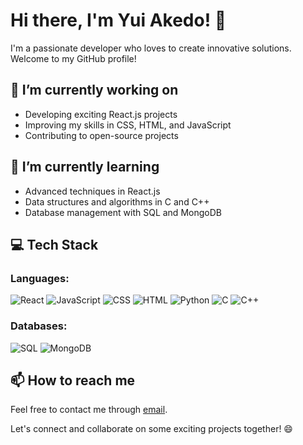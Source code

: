 # Hi there, I'm Yui Akedo! 👋

I'm a passionate developer who loves to create innovative solutions. Welcome to my GitHub profile!

## 🔭 I’m currently working on

- Developing exciting React.js projects
- Improving my skills in CSS, HTML, and JavaScript
- Contributing to open-source projects

## 🌱 I’m currently learning

- Advanced techniques in React.js
- Data structures and algorithms in C and C++
- Database management with SQL and MongoDB

## 💻 Tech Stack

### Languages:
![React](https://img.shields.io/badge/-React-61DAFB?logo=react&logoColor=white&style=flat)
![JavaScript](https://img.shields.io/badge/-JavaScript-F7DF1E?logo=javascript&logoColor=white&style=flat)
![CSS](https://img.shields.io/badge/-CSS-1572B6?logo=css3&logoColor=white&style=flat)
![HTML](https://img.shields.io/badge/-HTML-E34F26?logo=html5&logoColor=white&style=flat)
![Python](https://img.shields.io/badge/-Python-3776AB?logo=python&logoColor=white&style=flat)
![C](https://img.shields.io/badge/-C-A8B9CC?logo=c&logoColor=white&style=flat)
![C++](https://img.shields.io/badge/-C++-00599C?logo=c%2B%2B&logoColor=white&style=flat)

### Databases:
![SQL](https://img.shields.io/badge/-SQL-4479A1?logo=mysql&logoColor=white&style=flat)
![MongoDB](https://img.shields.io/badge/-MongoDB-47A248?logo=mongodb&logoColor=white&style=flat)

## 📫 How to reach me

Feel free to contact me through [email](yoyuehappy@gmail.com).

Let's connect and collaborate on some exciting projects together! 😄
